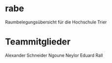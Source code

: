 ﻿rabe
====

Raumbelegungsübersicht für die Hochschule Trier

Teammitglieder
====
Alexander Schneider
Ngoune Neylor
Eduard Rall

